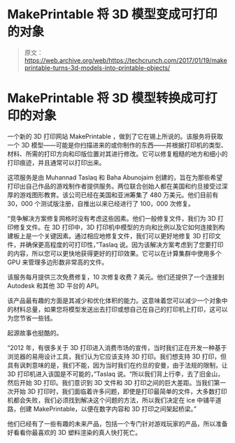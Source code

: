 # MakePrintable 将 3D 模型变成可打印的对象

> 原文：<https://web.archive.org/web/https://techcrunch.com/2017/01/19/makeprintable-turns-3d-models-into-printable-objects/>

# MakePrintable 将 3D 模型转换成可打印的对象

一个新的 3D 打印网站 MakePrintable ，做到了它在锡上所说的。该服务将获取一个 3D 模型——可能是你扫描进来的或你制作的东西——并根据打印机的类型、材料、所需的打印方向和印版位置对其进行修改。它可以修复粗糙的地方和细小的打印痕迹，并且通常可以打印出来。

这项服务是由 Muhannad Taslaq 和 Baha Abunojaim 创建的，旨在为那些希望打印出自己作品的游戏制作者提供服务。两位联合创始人都在美国和约旦接受过深厚的游戏图形教育。该公司已经在美国和亚洲筹集了 480 万美元。他们目前有 30，000 个测试版注册，自推出以来已经进行了 100，000 次修复。

“竞争解决方案修复网格时没有考虑这些因素。他们一般修复文件，我们为 3D 打印修复文件。在 3D 打印中，3D 打印机中模型的方向和比例以及它如何连接到构建板上是一个关键因素。通过相应地修复文件，我们可以更好地修复 3D 打印文件，并确保更高程度的可打印性，”Taslaq 说。因为该解决方案考虑到了您要打印的内容，所以您可以更快地获得更好的打印效果。它可以在计算集群中使用多个 GPU 来管理多边形数非常高的文件。

该服务每月提供三次免费修复，10 次修复收费 7 美元。他们还提供了一个连接到 Autodesk 和其他 3D 平台的 API。

该产品最有趣的方面是其减少和优化体积的能力。这意味着您可以减少一个对象中的材料总量，如果您将模型发送出去打印或想自己在自己的打印机上打印，这可以为您节省一些钱。

起源故事也挺酷的。

“2012 年，有很多关于 3D 打印进入消费市场的宣传，当时我们正在开发一种基于浏览器的易用设计工具，我们认为它应该支持 3D 打印。我们想支持 3D 打印，但具有讽刺意味的是，我们不能，因为当时我们在约旦的安曼，由于法规的限制，让 3D 打印机进入该国是不可能的，”Taslaq 说。“所以我们背上行李，去了旧金山，然后开始 3D 打印。我们意识到 3D 文件和 3D 打印之间的巨大差距。当我们第一次开始 3D 打印时，我们面临着许多问题，即使是打印最简单的文件，大多数打印机都会失败，我们必须找到解决这个问题的方法，所以我们决定在 ice 中铺平道路，创建 MakePrintable，以便在数字内容和 3D 打印之间架起桥梁。”

他们已经有了一些有趣的未来产品，包括一个专门针对游戏玩家的产品，所以准备好看看你最喜欢的 3D 塑料渲染的真人快打死亡。